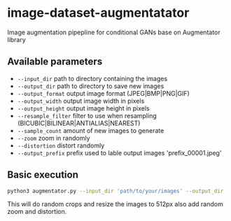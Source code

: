 # image-dataset-augmentatator
Image augmentation pipepline for conditional GANs base on Augmentator library

## Available parameters
* `--input_dir` path to directory containing the images
* `--output_dir` path to directory to save new images
* `--output_format` output image format (JPEG|BMP|PNG|GIF)
* `--output_width` output image width in pixels
* `--output_height` output image height in pixels
* `--resample_filter` filter to use when resampling (BICUBIC|BILINEAR|ANTIALIAS|NEAREST)
* `--sample_count` amount of new images to generate
* `--zoom` zoom in randomly
* `--distortion` distort randomly
* `--output_prefix` prefix used to lable output images 'prefix_00001.jpeg'

## Basic execution
```bash
python3 augmentator.py --input_dir 'path/to/your/images' --output_dir 'path/to/your/augmented/images' --zoom --distortion --output_prefix 'relevantprefix' --sample_count 100 
```

This will do random crops and resize the images to 512px also add random zoom and distortion.
